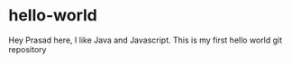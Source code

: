 # hello-world
Hey Prasad here, I like Java and Javascript.
This is my first hello world git repository
